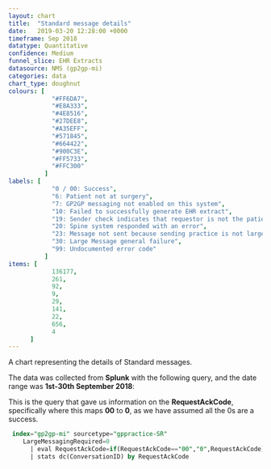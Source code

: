 ```yaml
---
layout: chart
title:  "Standard message details"
date:   2019-03-20 12:28:00 +0000
timeframe: Sep 2018
datatype: Quantitative
confidence: Medium
funnel_slice: EHR Extracts
datasource: NMS (gp2gp-mi)
categories: data
chart_type: doughnut
colours: [
            "#FF6DA7",
            "#E8A333",
            "#4E8516",
            "#27DEE8",
            "#A35EFF",
            "#571845",
            "#664422",
            "#900C3E",
            "#FF5733",
            "#FFC300"
          ]
labels: [
            "0 / 00: Success",
            "6: Patient not at surgery",
            "7: GP2GP messaging not enabled on this system",
            "10: Failed to successfully generate EHR extract",
            "19: Sender check indicates that requestor is not the patients current health care provider",
            "20: Spine system responded with an error",
            "23: Message not sent because sending practice is not large message compliant",
            "30: Large Message general failure",
            "99: Undocumented error code"
          ]
items: [
            136177,
            261,
            92,
            9,
            29,
            141,
            22,
            656,
            4
      ]
---
```

A chart representing the details of Standard messages.

The data was collected from **Splunk** with the following query, and the date range was **1st-30th September 2018**:

This is the query that gave us information on the **RequestAckCode**, specifically where this maps **00** to **0**, as we have assumed all the 0s are a success.
```sql
 index="gp2gp-mi" sourcetype="gppractice-SR"
    LargeMessagingRequired=0
      | eval RequestAckCode=if(RequestAckCode=="00","0",RequestAckCode)
      | stats dc(ConversationID) by RequestAckCode
```
